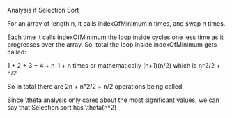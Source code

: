Analysis if Selection Sort

For an array of length n, it calls indexOfMinimum n times, and swap n times.

Each time it calls indexOfMinimum the loop inside cycles one less time as it progresses over the array.  So, total the loop inside indexOfMinimum gets called:

1 + 2 + 3 + 4 + n-1 + n times
or mathematically (n+1)(n/2) which is n^2/2 + n/2

So in total there are 2n + n^2/2 + n/2 operations being called.

Since \theta analysis only cares about the most significant values, we can say that
Selection sort has \theta(n^2)

